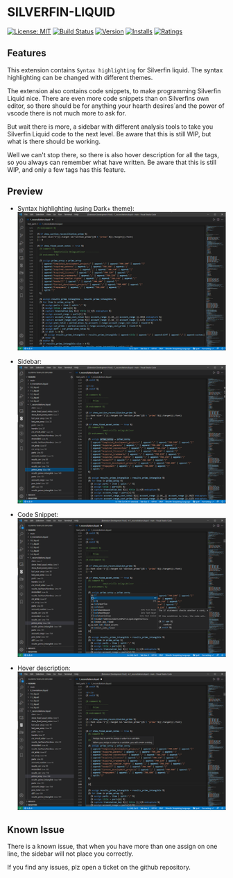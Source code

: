 # SILVERFIN-LIQUID

[![License: MIT](https://img.shields.io/badge/License-MIT-brightgreen.svg)](https://opensource.org/licenses/MIT) [![Build Status](https://github.com/Nicklas185105/Silverfin-Liquid/actions/workflows/test.yml/badge.svg)](https://github.com/Nicklas185105/Silverfin-Liquid/actions) [![Version](https://vsmarketplacebadge.apphb.com/version-short/nicklaslydersen.silverfin-liquid.svg)](https://marketplace.visualstudio.com/items?itemName=nicklaslydersen.silverfin-liquid) [![Installs](https://vsmarketplacebadge.apphb.com/installs-short/nicklaslydersen.silverfin-liquid.svg)](https://marketplace.visualstudio.com/items?itemName=nicklaslydersen.silverfin-liquid) [![Ratings](https://vsmarketplacebadge.apphb.com/rating-short/nicklaslydersen.silverfin-liquid.svg)](https://marketplace.visualstudio.com/items?itemName=nicklaslydersen.silverfin-liquid)

## Features

This extension contains `Syntax highlighting` for Silverfin liquid. The syntax highlighting can be changed with different themes.

The extension also contains code snippets, to make programming Silverfin Liquid nice. There are even more code snippets than on Silverfins own editor, so there should be for anything your hearth desires´and the power of vscode there is not much more to ask for.

But wait there is more, a sidebar with different analysis tools to take you Silverfin Liquid code to the next level. Be aware that this is still WIP, but what is there should be working.

Well we can't stop there, so there is also hover description for all the tags, so you always can remember what have written. Be aware that this is still WIP, and only a few tags has this feature.

## Preview

- Syntax highlighting (using Dark+ theme):
![highlight](https://github.com/Nicklas185105/Silverfin-Liquid/blob/master/resources/highlight.png)

- Sidebar:
![sidebar](https://github.com/Nicklas185105/Silverfin-Liquid/blob/master/resources/sidebar.png)

- Code Snippet:
![snippet](https://github.com/Nicklas185105/Silverfin-Liquid/blob/master/resources/snippet.png)

- Hover description:
![hover](https://github.com/Nicklas185105/Silverfin-Liquid/blob/master/resources/hover.png)

## Known Issue

There is a known issue, that when you have more than one assign on one line, the sidebar will not place you correctly.

If you find any issues, plz open a ticket on the github repository.
